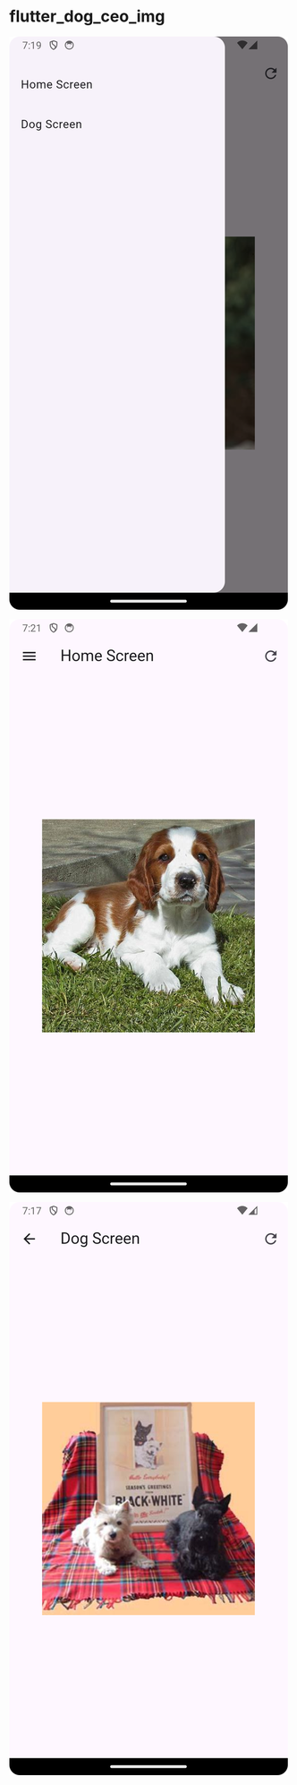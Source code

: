 # flutter_dog_ceo_img
![Image](screenshot/Navigation_home_DogScreen.png)

![Image](screenshot/HomeScreen.png)

![Image](screenshot/DogScreen.png)
